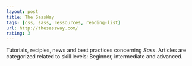 ```yaml
---
layout: post
title: The SassWay
tags: [css, sass, ressources, reading-list]
url: http://thesassway.com/
rating: 3
---
```

Tutorials, recipies, news and best practices concerning _Sass_. Articles are categorized related to skill levels: Beginner, intermediate and advanced.